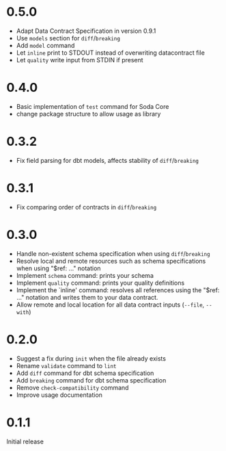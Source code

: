# 0.5.0
- Adapt Data Contract Specification in version 0.9.1
- Use `models` section for `diff`/`breaking`
- Add `model` command
- Let `inline` print to STDOUT instead of overwriting datacontract file
- Let `quality` write input from STDIN if present 

# 0.4.0
- Basic implementation of `test` command for Soda Core
- change package structure to allow usage as library

# 0.3.2
- Fix field parsing for dbt models, affects stability of `diff`/`breaking`

# 0.3.1
- Fix comparing order of contracts in `diff`/`breaking`

# 0.3.0
- Handle non-existent schema specification when using `diff`/`breaking`
- Resolve local and remote resources such as schema specifications when using "$ref: ..." notation
- Implement `schema` command: prints your schema
- Implement `quality` command: prints your quality definitions 
- Implement the `inline' command: resolves all references using the "$ref: ..." notation and writes them to your data contract.
- Allow remote and local location for all data contract inputs (`--file`, `--with`)

# 0.2.0

- Suggest a fix during `init` when the file already exists
- Rename `validate` command to `lint`
- Add `diff` command for dbt schema specification
- Add `breaking` command for dbt schema specification
- Remove `check-compatibility` command
- Improve usage documentation

# 0.1.1

Initial release

